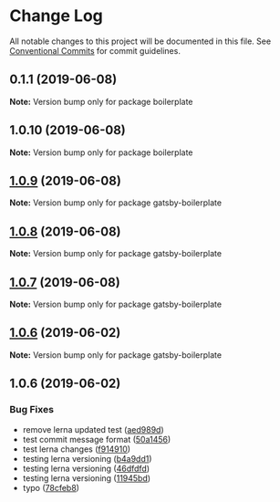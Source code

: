 # Change Log

All notable changes to this project will be documented in this file.
See [Conventional Commits](https://conventionalcommits.org) for commit guidelines.

## 0.1.1 (2019-06-08)

**Note:** Version bump only for package boilerplate





## 1.0.10 (2019-06-08)

**Note:** Version bump only for package boilerplate





## [1.0.9](https://github.com/jaccomeijer/wheelroom/compare/gatsby-boilerplate@1.0.8...gatsby-boilerplate@1.0.9) (2019-06-08)

**Note:** Version bump only for package gatsby-boilerplate





## [1.0.8](https://github.com/jaccomeijer/wheelroom/compare/gatsby-boilerplate@1.0.7...gatsby-boilerplate@1.0.8) (2019-06-08)

**Note:** Version bump only for package gatsby-boilerplate





## [1.0.7](https://github.com/jaccomeijer/wheelroom/compare/gatsby-boilerplate@1.0.6...gatsby-boilerplate@1.0.7) (2019-06-08)

**Note:** Version bump only for package gatsby-boilerplate





## [1.0.6](https://github.com/jaccomeijer/gatsby-boilerplate/compare/gatsby-boilerplate@1.0.5...gatsby-boilerplate@1.0.6) (2019-06-02)

**Note:** Version bump only for package gatsby-boilerplate





## 1.0.6 (2019-06-02)


### Bug Fixes

* remove lerna updated test ([aed989d](https://github.com/jaccomeijer/gatsby-boilerplate/commit/aed989d))
* test commit message format ([50a1456](https://github.com/jaccomeijer/gatsby-boilerplate/commit/50a1456))
* test lerna changes ([f914910](https://github.com/jaccomeijer/gatsby-boilerplate/commit/f914910))
* testing lerna versioning ([b4a9dd1](https://github.com/jaccomeijer/gatsby-boilerplate/commit/b4a9dd1))
* testing lerna versioning ([46dfdfd](https://github.com/jaccomeijer/gatsby-boilerplate/commit/46dfdfd))
* testing lerna versioning ([11945bd](https://github.com/jaccomeijer/gatsby-boilerplate/commit/11945bd))
* typo ([78cfeb8](https://github.com/jaccomeijer/gatsby-boilerplate/commit/78cfeb8))
